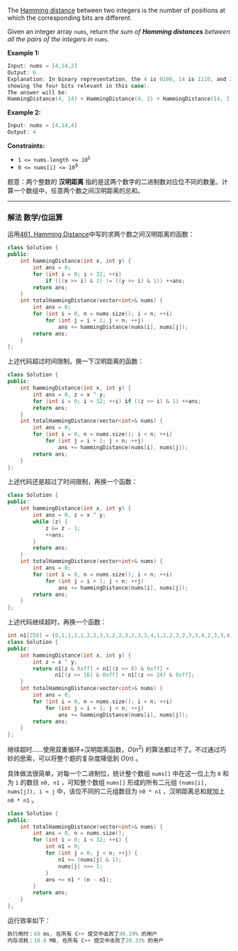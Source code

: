 
<div class="notranslate"><p>The <a href="https://en.wikipedia.org/wiki/Hamming_distance">Hamming distance</a> between two integers is the number of positions at which the corresponding bits are different.</p>

<p>Given an integer array <code>nums</code>, return <em>the sum of <strong>Hamming distances</strong> between all the pairs of the integers in</em> <code>nums</code>.</p>
 
<p><strong>Example 1:</strong></p>

```go
Input: nums = [4,14,2]
Output: 6
Explanation: In binary representation, the 4 is 0100, 14 is 1110, and 2 is 0010 (just
showing the four bits relevant in this case).
The answer will be:
HammingDistance(4, 14) + HammingDistance(4, 2) + HammingDistance(14, 2) = 2 + 2 + 2 = 6. 
```
<p><strong>Example 2:</strong></p>

```go
Input: nums = [4,14,4]
Output: 4
```

 <p><strong>Constraints:</strong></p>

<ul>
	<li><code>1 &lt;= nums.length &lt;= 10<sup>5</sup></code></li>
	<li><code>0 &lt;= nums[i] &lt;= 10<sup>9</sup></code></li>
</ul>
</div>


题意：两个整数的 **汉明距离** 指的是这两个数字的二进制数对应位不同的数量。计算一个数组中，任意两个数之间汉明距离的总和。


---
### 解法 数学/位运算
运用[461. Hamming Distance]()中写的求两个数之间汉明距离的函数：
```cpp
class Solution {
public:
    int hammingDistance(int x, int y) {
        int ans = 0;
        for (int i = 0; i < 32; ++i) 
            if (((x >> i) & 1) != ((y >> i) & 1)) ++ans;
        return ans;
    }
    int totalHammingDistance(vector<int>& nums) {
        int ans = 0;
        for (int i = 0, n = nums.size(); i < n; ++i) 
            for (int j = i + 1; j < n; ++j) 
                ans += hammingDistance(nums[i], nums[j]);
        return ans;
    }
};
```
上述代码超过时间限制。换一下汉明距离的函数：
```cpp
class Solution {
public:
    int hammingDistance(int x, int y) {
        int ans = 0, z = x ^ y;
        for (int i = 0; i < 32; ++i) if ((z >> i) & 1) ++ans; 
        return ans;
    }
    int totalHammingDistance(vector<int>& nums) {
        int ans = 0;
        for (int i = 0, n = nums.size(); i < n; ++i) 
            for (int j = i + 1; j < n; ++j) 
                ans += hammingDistance(nums[i], nums[j]);
        return ans;
    }
};
```
上述代码还是超过了时间限制，再换一个函数：
```cpp
class Solution {
public:
    int hammingDistance(int x, int y) {
        int ans = 0, z = x ^ y;
        while (z) {
            z &= z - 1;
            ++ans;
        }
        return ans;
    }
    int totalHammingDistance(vector<int>& nums) {
        int ans = 0;
        for (int i = 0, n = nums.size(); i < n; ++i) 
            for (int j = i + 1; j < n; ++j) 
                ans += hammingDistance(nums[i], nums[j]);
        return ans;
    }
};
```
上述代码继续超时，再换一个函数：
```cpp
int n1[256] = {0,1,1,2,1,2,2,3,1,2,2,3,2,3,3,4,1,2,2,3,2,3,3,4,2,3,3,4,3,4,4,5,1,2,2,3,2,3,3,4,2,3,3,4,3,4,4,5,2,3,3,4,3,4,4,5,3,4,4,5,4,5,5,6,1,2,2,3,2,3,3,4,2,3,3,4,3,4,4,5,2,3,3,4,3,4,4,5,3,4,4,5,4,5,5,6,2,3,3,4,3,4,4,5,3,4,4,5,4,5,5,6,3,4,4,5,4,5,5,6,4,5,5,6,5,6,6,7,1,2,2,3,2,3,3,4,2,3,3,4,3,4,4,5,2,3,3,4,3,4,4,5,3,4,4,5,4,5,5,6,2,3,3,4,3,4,4,5,3,4,4,5,4,5,5,6,3,4,4,5,4,5,5,6,4,5,5,6,5,6,6,7,2,3,3,4,3,4,4,5,3,4,4,5,4,5,5,6,3,4,4,5,4,5,5,6,4,5,5,6,5,6,6,7,3,4,4,5,4,5,5,6,4,5,5,6,5,6,6,7,4,5,5,6,5,6,6,7,5,6,6,7,6,7,7,8};
class Solution {
public:
    int hammingDistance(int x, int y) {
        int z = x ^ y; 
        return n1[z & 0xff] + n1[(z >> 8) & 0xff] + 
        	   n1[(z >> 16) & 0xff] + n1[(z >> 24) & 0xff];
    }
    int totalHammingDistance(vector<int>& nums) {
        int ans = 0;
        for (int i = 0, n = nums.size(); i < n; ++i) 
            for (int j = i + 1; j < n; ++j) 
                ans += hammingDistance(nums[i], nums[j]);
        return ans;
    }
};
```
继续超时……使用双重循环+汉明距离函数，$O(n^2)$ 的算法都过不了。不过通过巧妙的思索，可以将整个题的复杂度降低到 $O(n)$ 。

具体做法很简单，对每一个二进制位，统计整个数组 `nums[]` 中在这一位上为 `0` 和为 `1` 的数目 `n0, n1` ，可知整个数组 `nums[]` 形成的所有二元组 `(nums[i], nums[j]), i < j` 中，该位不同的二元组数目为 `n0 * n1` ，汉明距离总和就加上 `n0 * n1` 。
```cpp
class Solution {
public: 
    int totalHammingDistance(vector<int>& nums) {
        int ans = 0, n = nums.size();
        for (int i = 0; i < 32; ++i) {
            int n1 = 0;
            for (int j = 0; j < n; ++j) {
                n1 += (nums[j] & 1);
                nums[j] >>= 1;
            }
            ans += n1 * (n - n1);
        }
        return ans;
    }
};
```
运行效率如下：
```cpp
执行用时：60 ms, 在所有 C++ 提交中击败了40.29% 的用户
内存消耗：18.6 MB, 在所有 C++ 提交中击败了20.33% 的用户
```
